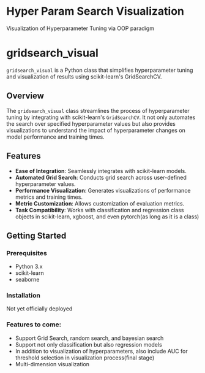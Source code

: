 # Hyper Param Search Visualization 
 Visualization of Hyperparameter Tuning via OOP paradigm



# gridsearch_visual

`gridsearch_visual` is a Python class that simplifies hyperparameter tuning and visualization of results using scikit-learn's GridSearchCV.

## Overview

The `gridsearch_visual` class streamlines the process of hyperparameter tuning by integrating with scikit-learn's `GridSearchCV`. It not only automates the search over specified hyperparameter values but also provides visualizations to understand the impact of hyperparameter changes on model performance and training times.

## Features

- **Ease of Integration**: Seamlessly integrates with scikit-learn models.
- **Automated Grid Search**: Conducts grid search across user-defined hyperparameter values.
- **Performance Visualization**: Generates visualizations of performance metrics and training times.
- **Metric Customization**: Allows customization of evaluation metrics.
- **Task Compatibility**: Works with classification and regression class objects in scikit-learn, xgboost, and even pytorch(as long as it is a class)

## Getting Started

### Prerequisites

- Python 3.x
- scikit-learn
- seaborne

### Installation

Not yet officially deployed 


### Features to come:

- Support Grid Search, random search, and bayesian search
- Support not only classification but also regression models
- In addition to visualization of hyperparameters, also include AUC for threshold selection in visualization process(final stage)
- Multi-dimension visualization 
